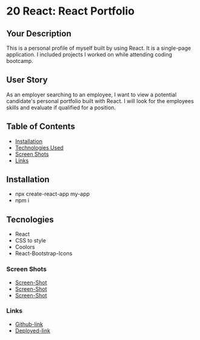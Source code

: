 # 20 React: React Portfolio

## Your Description

This is a personal profile of myself built by using React. It is a single-page application. I included projects I worked on while attending coding bootcamp. 

## User Story

As an employer searching to an employee, I want to view a potential candidate's personal portfolio built with React. I will look for the employees skills and evaluate if qualified for a position.

## Table of Contents

- [Installation](#installation)
- [Technologies Used](#technologies)
- [Screen Shots](#screen-shots)
- [Links](#links)

## Installation

- npx create-react-app my-app
- npm i

## Tecnologies

- React
- CSS to style
- Coolors 
- React-Bootstrap-Icons

### Screen Shots

- [Screen-Shot](react-portfolio/public/Assets/project-img-3.png)
- [Screen-Shot](react-portfolio/public/Assets/project-img-2.png)
- [Screen-Shot](react-portfolio/public/Assets/project-img-1.png)

### Links

- [Github-link](https://github.com/meskyA/react-portfolio)
- [Deployed-link](https://meskya.github.io/react-portfolio/)
